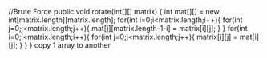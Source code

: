 //Brute Force
public void rotate(int[][] matrix) {
int mat[][] = new int[matrix.length][matrix.length];
for(int i=0;i<matrix.length;i++){
for(int j=0;j<matrix.length;j++){
mat[j][matrix.length-1-i] = matrix[i][j];
}
}
for(int i=0;i<matrix.length;i++){
for(int j=0;j<matrix.length;j++){
matrix[i][j] = mat[i][j];
}
}
}
copy 1 array to another